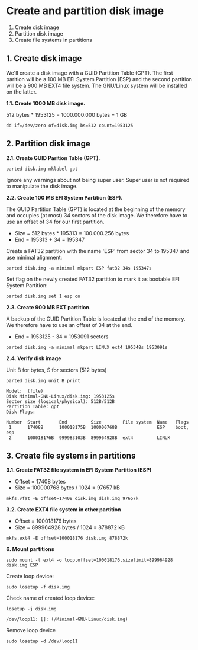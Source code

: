 # Create and partition disk image
1. Create disk image
2. Partition disk image
3. Create file systems in partitions

## 1. Create disk image
We'll create a disk image with a GUID Partition Table (GPT). The first parition will be a 100 MB EFI System Partition (ESP) and the second partition will be a 900 MB EXT4 file system. The GNU/Linux system will be installed on the latter.

**1.1. Create 1000 MB disk image.**

512 bytes * 1953125 = 1000.000.000 bytes = 1 GB
```
dd if=/dev/zero of=disk.img bs=512 count=1953125
```

## 2. Partition disk image
**2.1. Create GUID Parition Table (GPT).**
```
parted disk.img mklabel gpt
```
Ignore any warnings about not being super user. Super user is not required to manipulate the disk image.

**2.2. Create 100 MB EFI System Partition (ESP).**

The GUID Partition Table (GPT) is located at the beginning of the memory and occupies (at most) 34 sectors of the disk image. We therefore have to use an offset of 34 for our first partition.

* Size = 512 bytes * 195313 = 100.000.256 bytes
* End = 195313 + 34 = 195347

Create a FAT32 partition with the name 'ESP' from sector 34 to 195347 and use minimal alignment:
```
parted disk.img -a minimal mkpart ESP fat32 34s 195347s
```

Set flag on the newly created FAT32 partition to mark it as bootable EFI System Partition:
```
parted disk.img set 1 esp on
```

**2.3. Create 900 MB EXT partition.**

A backup of the GUID Partition Table is located at the end of the memory. We therefore have to use an offset of 34 at the end.

* End = 1953125 - 34 = 1953091 sectors
```
parted disk.img -a minimal mkpart LINUX ext4 195348s 1953091s
```

**2.4. Verify disk image**

Unit B for bytes, S for sectors (512 bytes)
```
parted disk.img unit B print
```
```
Model:  (file)
Disk Minimal-GNU-Linux/disk.img: 1953125s
Sector size (logical/physical): 512B/512B
Partition Table: gpt
Disk Flags: 

Number  Start       End         Size        File system  Name   Flags
 1      17408B      100018175B  100000768B               ESP    boot, esp
 2      100018176B  999983103B  899964928B  ext4         LINUX
 ```

## 3. Create file systems in partitions

**3.1. Create FAT32 file system in EFI System Partition (ESP)**
* Offset = 17408 bytes
* Size = 100000768 bytes / 1024 = 97657 kB
```
mkfs.vfat -E offset=17408 disk.img disk.img 97657k
```

**3.2. Create EXT4 file system in other partition**

* Offset = 100018176 bytes
* Size = 899964928 bytes / 1024 = 878872 kB
```
mkfs.ext4 -E offset=100018176 disk.img 878872k
```

 **6. Mount partitions**
 
```
sudo mount -t ext4 -o loop,offset=100018176,sizelimit=899964928 disk.img ESP
```

 Create loop device:
 ```
 sudo losetup -f disk.img
 ```

 Check name of created loop device:
 ```
losetup -j disk.img
 ```
 ```
 /dev/loop11: []: (/Minimal-GNU-Linux/disk.img)
 ```

Remove loop device
```
sudo losetup -d /dev/loop11
```
